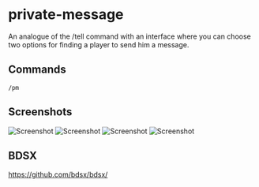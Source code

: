 # private-message
An analogue of the /tell command with an interface where you can choose two options for finding a player to send him a message.

Commands
----
    /pm

Screenshots
----

![Screenshot](https://i.imgur.com/xkFS0Ur.png)
![Screenshot](https://i.imgur.com/OGuZHg0.png)
![Screenshot](https://i.imgur.com/0bfSIsC.png)
![Screenshot](https://i.imgur.com/mIbp7tL.png)


## BDSX
https://github.com/bdsx/bdsx/

